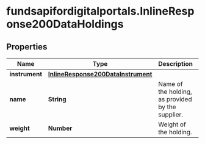 # fundsapifordigitalportals.InlineResponse200DataHoldings

## Properties

Name | Type | Description | Notes
------------ | ------------- | ------------- | -------------
**instrument** | [**InlineResponse200DataInstrument**](InlineResponse200DataInstrument.md) |  | [optional] 
**name** | **String** | Name of the holding, as provided by the supplier. | [optional] 
**weight** | **Number** | Weight of the holding. | [optional] 


